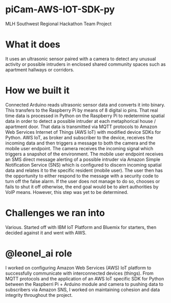 # piCam-AWS-IOT-SDK-py
MLH Southwest Regional Hackathon Team Project

# What it does
It uses an ultrasonic sensor paired with a camera to detect any unusual activity or possible intruders in enclosed shared community spaces such as apartment hallways or corridors.

# How we built it
Connected Arduino reads ultrasonic sensor data and converts it into binary. This transfers to the Raspberry Pi by means of 8 digital io pins. That real time data is processed in Python on the Raspberry Pi to redetermine spatial data in order to detect a possible intruder at each metaphorical house / apartment door. That data is transmitted via MQTT protocols to Amazon Web Services Internet of Things (AWS IoT) with modified device SDKs for Python. AWS IoT, as broker and subscriber to the device, receives the incoming data and then triggers a message to both the camera and the mobile user endpoint. The camera receives the incoming signal which triggers a snapshot of the environment. The mobile user endpoint receives an SMS direct message alerting of a possible intruder via Amazon Simple Notification Service (SNS) which is configured to discern incoming spatial data and relates it to the specific resident (mobile user). The user then has the opportunity to either respond to the message with a security code to turn off the false alarm. If the user does not manage to do so, chooses or fails to shut it off otherwise, the end goal would be to alert authorities by VoIP means. However, this step was yet to be determined.

# Challenges we ran into
Various. Started off with IBM IoT Platform and Bluemix for starters, then decided against it and went with AWS.

# @leonel_ai role
I worked on configuring Amazon Web Services (AWS) IoT platform to successfully communicate with interconnected devices (things). From MQTT protocols and the application of an AWS IoT specific SDK for Python between the Raspberri Pi + Arduino module and camera to pushing data to subscribers via Amazon SNS, I worked on maintaining cohesion and data integrity throughout the project.
